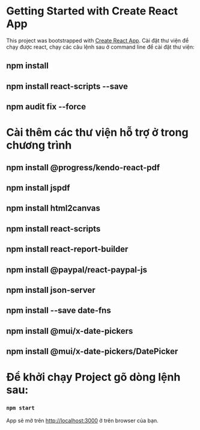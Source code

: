 # Getting Started with Create React App

This project was bootstrapped with [Create React App](https://github.com/facebook/create-react-app).
Cài đặt thư viện để chạy được react, chạy các câu lệnh sau ở command line để cài đặt thư viện:
## npm install  
## npm install react-scripts --save
## npm audit fix --force

# Cài thêm các thư viện hỗ trợ ở trong chương trình
## npm install @progress/kendo-react-pdf
## npm install jspdf
## npm install html2canvas
## npm install react-scripts
## npm install react-report-builder
## npm install @paypal/react-paypal-js
## npm install  json-server  
## npm install --save date-fns 
## npm install  @mui/x-date-pickers  
## npm install @mui/x-date-pickers/DatePicker

# Để khởi chạy Project gõ dòng lệnh sau:

### `npm start`

App sẽ mở trên 
[http://localhost:3000](http://localhost:3000) ở trên browser của bạn.
